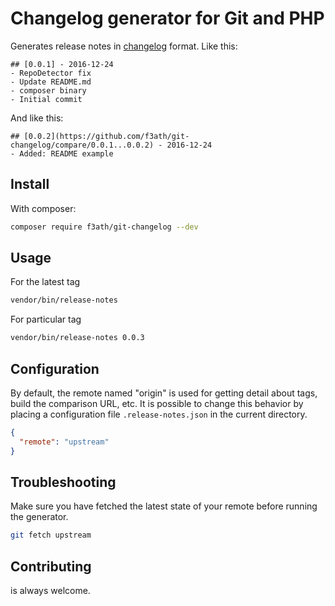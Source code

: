 # Changelog generator for Git and PHP
Generates release notes in [changelog](http://keepachangelog.com/en/0.3.0/) format.
Like this:
```
## [0.0.1] - 2016-12-24
- RepoDetector fix
- Update README.md
- composer binary
- Initial commit
```

And like this:
```
## [0.0.2](https://github.com/f3ath/git-changelog/compare/0.0.1...0.0.2) - 2016-12-24
- Added: README example
```

## Install
With composer:
```bash
composer require f3ath/git-changelog --dev
```

## Usage
For the latest tag
```bash
vendor/bin/release-notes
```
For particular tag
```bash
vendor/bin/release-notes 0.0.3
```

## Configuration
By default, the remote named "origin" is used for getting detail about tags, build the comparison URL, etc. 
It is possible to change this behavior by placing a configuration file `.release-notes.json` in the current directory.

```json
{
  "remote": "upstream"
}
```

## Troubleshooting
Make sure you have fetched the latest state of your remote before running the generator.
```bash
git fetch upstream
```

## Contributing
is always welcome.
